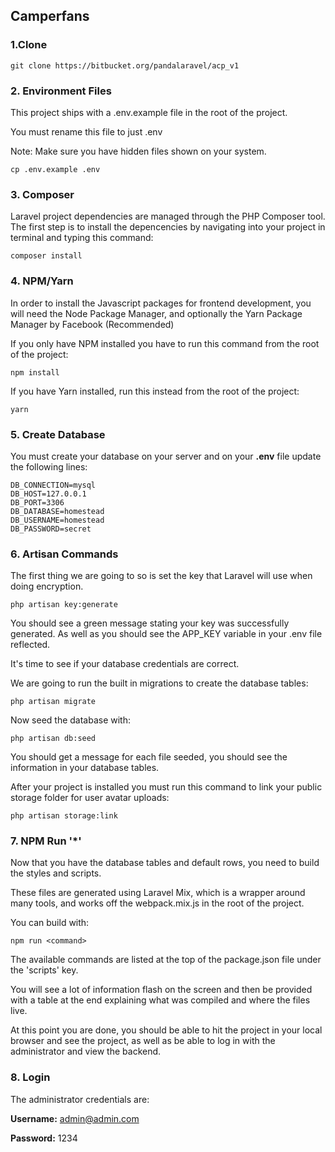 ## Camperfans

### 1.Clone

```
git clone https://bitbucket.org/pandalaravel/acp_v1
```

### 2. Environment Files

This project ships with a .env.example file in the root of the project.

You must rename this file to just .env

Note: Make sure you have hidden files shown on your system.

```
cp .env.example .env
```

### 3. Composer

Laravel project dependencies are managed through the PHP Composer tool. The first step is to install the depencencies by navigating into your project in terminal and typing this command:

```
composer install
```

### 4. NPM/Yarn

In order to install the Javascript packages for frontend development, you will need the Node Package Manager, and optionally the Yarn Package Manager by Facebook (Recommended)

If you only have NPM installed you have to run this command from the root of the project:

```
npm install
```

If you have Yarn installed, run this instead from the root of the project:

```
yarn
```

### 5. Create Database

You must create your database on your server and on your **.env** file update the following lines:

```
DB_CONNECTION=mysql
DB_HOST=127.0.0.1
DB_PORT=3306
DB_DATABASE=homestead
DB_USERNAME=homestead
DB_PASSWORD=secret
```

### 6. Artisan Commands

The first thing we are going to so is set the key that Laravel will use when doing encryption.

```
php artisan key:generate
```

You should see a green message stating your key was successfully generated. As well as you should see the APP_KEY variable in your .env file reflected.

It's time to see if your database credentials are correct.

We are going to run the built in migrations to create the database tables:

```
php artisan migrate
```

Now seed the database with:

```
php artisan db:seed
```

You should get a message for each file seeded, you should see the information in your database tables.

After your project is installed you must run this command to link your public storage folder for user avatar uploads:

```
php artisan storage:link
```

### 7. NPM Run '*'

Now that you have the database tables and default rows, you need to build the styles and scripts.

These files are generated using Laravel Mix, which is a wrapper around many tools, and works off the webpack.mix.js in the root of the project.

You can build with:

```
npm run <command>
```

The available commands are listed at the top of the package.json file under the 'scripts' key.

You will see a lot of information flash on the screen and then be provided with a table at the end explaining what was compiled and where the files live.

At this point you are done, you should be able to hit the project in your local browser and see the project, as well as be able to log in with the administrator and view the backend.

### 8. Login

The administrator credentials are:

**Username:** admin@admin.com

**Password:** 1234
